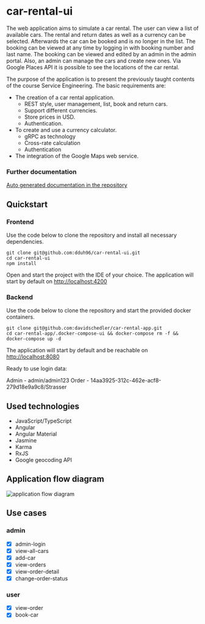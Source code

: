 # car-rental-ui

The web application aims to simulate a car rental. The user can view a list of available cars. The rental and return dates as well as a currency can be selected. Afterwards the car can be booked and is no longer in the list.
The booking can be viewed at any time by logging in with booking number and last name.
The booking can be viewed and edited by an admin in the admin portal. Also, an admin can manage the cars and create new ones.
Via Google Places API it is possible to see the locations of the car rental.

The purpose of the application is to present the previously taught contents of the course Service Engineering. The basic requirements are:
- The creation of a car rental application.
  - REST style, user management, list, book and return cars.
  - Support different currencies.
  - Store prices in USD.
  - Authentication.
- To create and use a currency calculator.
  - gRPC as technology
  - Cross-rate calculation
  - Authentication
- The integration of the Google Maps web service.

### Further documentation
[Auto generated documentation in the repository](https://github.com/dduh96/car-rental-ui/tree/main/documentation/index.html)

## Quickstart

### Frontend

Use the code below to clone the repository and install all necessary dependencies.
```
git clone git@github.com:dduh96/car-rental-ui.git
cd car-rental-ui
npm install 
```
Open and start the project with the IDE of your choice.
The application will start by default on [http://localhost:4200](http://localhost:4200)

### Backend

Use the code below to clone the repository and start the provided docker containers.
```
git clone git@github.com:davidschedler/car-rental-app.git
cd car-rental-app/.docker-compose-ui && docker-compose rm -f && docker-compose up -d 
```
The application will start by default and be reachable on [http://localhost:8080](http://localhost:8080)

Ready to use login data:

Admin - admin/admin123
Order - 14aa3925-312c-462e-acf8-279d18e9a9c8/Strasser

## Used technologies
- JavaScript/TypeScript
- Angular
- Angular Material
- Jasmine
- Karma
- RxJS
- Google geocoding API

## Application flow diagram

![application flow diagram](https://github.com/dduh96/car-rental-ui/blob/main/src/assets/applicationFlow.png?raw=true)

## Use cases
### admin
- [x] admin-login
- [x] view-all-cars
- [x] add-car
- [x] view-orders
- [x] view-order-detail
- [x] change-order-status

### user
- [x] view-order
- [x] book-car
